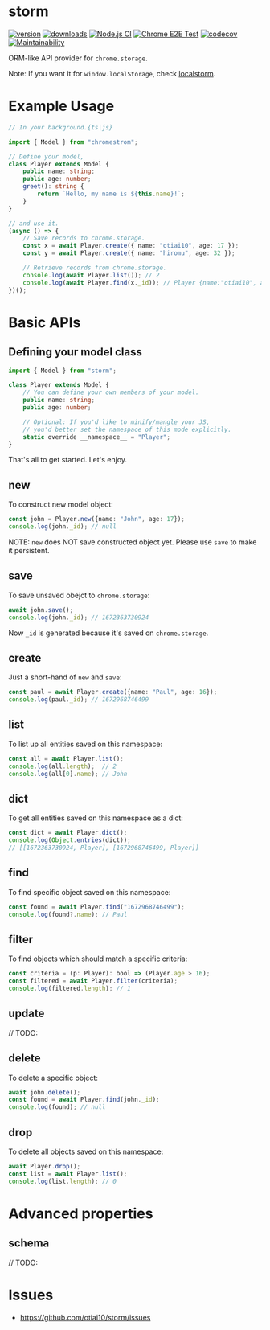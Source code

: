 # storm

[![version](https://img.shields.io/npm/v/storm)](https://www.npmjs.com/package/storm)
[![downloads](https://img.shields.io/npm/dt/storm)](https://www.npmjs.com/package/storm)
[![Node.js CI](https://github.com/otiai10/storm/actions/workflows/node.yml/badge.svg)](https://github.com/otiai10/storm/actions/workflows/node.yml)
[![Chrome E2E Test](https://github.com/otiai10/storm/actions/workflows/chrome-test.yml/badge.svg)](https://github.com/otiai10/storm/actions/workflows/chrome-test.yml)
[![codecov](https://codecov.io/github/otiai10/storm/branch/main/graph/badge.svg?token=z3Nzs6xVGF)](https://codecov.io/github/otiai10/storm)
[![Maintainability](https://api.codeclimate.com/v1/badges/df8271f73cd0791369f6/maintainability)](https://codeclimate.com/github/otiai10/storm/maintainability)

ORM-like API provider for `chrome.storage`.

Note: If you want it for `window.localStorage`, check [localstorm](https://github.com/otiai10/localstorm).

# Example Usage

```typescript
// In your background.{ts|js}

import { Model } from "chromestrom";

// Define your model,
class Player extends Model {
    public name: string;
    public age: number;
    greet(): string {
        return `Hello, my name is ${this.name}!`;
    }
}

// and use it.
(async () => {
    // Save records to chrome.storage.
    const x = await Player.create({ name: "otiai10", age: 17 });
    const y = await Player.create({ name: "hiromu", age: 32 });

    // Retrieve records from chrome.storage.
    console.log(await Player.list()); // 2
    console.log(await Player.find(x._id)); // Player {name:"otiai10", age: 17}
})();
```

# Basic APIs

## Defining your model class

```typescript
import { Model } from "storm";

class Player extends Model {
    // You can define your own members of your model.
    public name: string;
    public age: number;

    // Optional: If you'd like to minify/mangle your JS,
    // you'd better set the namespace of this mode explicitly.
    static override __namespace__ = "Player";
}
```

That's all to get started. Let's enjoy.

## new

To construct new model object:

```typescript
const john = Player.new({name: "John", age: 17});
console.log(john._id); // null
```

NOTE: `new` does NOT save constructed object yet. Please use `save` to make it persistent.

## save

To save unsaved obejct to `chrome.storage`:

```typescript
await john.save();
console.log(john._id); // 1672363730924
```

Now `_id` is generated because it's saved on `chrome.storage`.

## create

Just a short-hand of `new` and `save`:

```typescript
const paul = await Player.create({name: "Paul", age: 16});
console.log(paul._id); // 1672968746499
```

## list

To list up all entities saved on this namespace:

```typescript
const all = await Player.list();
console.log(all.length);  // 2
console.log(all[0].name); // John
```

## dict

To get all entities saved on this namespace as a dict:

```typescript
const dict = await Player.dict();
console.log(Object.entries(dict));
// [[1672363730924, Player], [1672968746499, Player]]
```

## find

To find specific object saved on this namespace:

```typescript
const found = await Player.find("1672968746499");
console.log(found?.name); // Paul
```

## filter

To find objects which should match a specific criteria:

```typescript
const criteria = (p: Player): bool => (Player.age > 16);
const filtered = await Player.filter(criteria);
console.log(filtered.length); // 1
```

## update

// TODO:

## delete

To delete a specific object:

```typescript
await john.delete();
const found = await Player.find(john._id);
console.log(found); // null
```

## drop

To delete all objects saved on this namespace:

```typescript
await Player.drop();
const list = await Player.list();
console.log(list.length); // 0
```

# Advanced properties

## schema

// TODO:

# Issues

- https://github.com/otiai10/storm/issues
